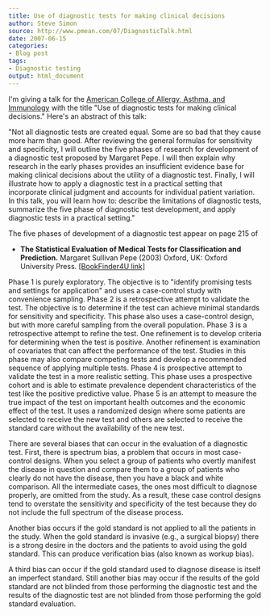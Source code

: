 ```yaml
---
title: Use of diagnostic tests for making clinical decisions
author: Steve Simon
source: http://www.pmean.com/07/DiagnosticTalk.html
date: 2007-06-15
categories:
- Blog post
tags:
- Diagnostic testing
output: html_document
---
```

I'm giving a talk for the [American College of Allergy, Asthma, and
Immunology](http://www.acaai.org/) with the title "Use of diagnostic
tests for making clinical decisions." Here's an abstract of this talk:

"Not all diagnostic tests are created equal. Some are so bad that they
cause more harm than good. After reviewing the general formulas for
sensitivity and specificity, I will outline the five phases of research
for development of a diagnostic test proposed by Margaret Pepe. I will
then explain why research in the early phases provides an insufficient
evidence base for making clinical decisions about the utility of a
diagnostic test. Finally, I will illustrate how to apply a diagnostic
test in a practical setting that incorporate clinical judgment and
accounts for individual patient variation. In this talk, you will learn
how to: describe the limitations of diagnostic tests, summarize the five
phase of diagnostic test development, and apply diagnostic tests in a
practical setting."

The five phases of development of a diagnostic test appear on page 215
of

-   **The Statistical Evaluation of Medical Tests for Classification and
    Prediction.** Margaret Sullivan Pepe (2003) Oxford, UK: Oxford
    University Press. [\[BookFinder4U
    link\]](http://www.bookfinder4u.com/detail/0198509847.html)

Phase 1 is purely exploratory. The objective is to "identify promising
tests and settings for application" and uses a case-control study with
convenience sampling. Phase 2 is a retrospective attempt to validate the
test. The objective is to determine if the test can achieve minimal
standards for sensitivity and specificity. This phase also uses a
case-control design, but with more careful sampling from the overall
population. Phase 3 is a retrospective attempt to refine the test. One
refinement is to develop criteria for determining when the test is
positive. Another refinement is examination of covariates that can
affect the performance of the test. Studies in this phase may also
compare competing tests and develop a recommended sequence of applying
multiple tests. Phase 4 is prospective attempt to validate the test in a
more realistic setting. This phase uses a prospective cohort and is able
to estimate prevalence dependent characteristics of the test like the
positive predictive value. Phase 5 is an attempt to measure the true
impact of the test on important health outcomes and the economic effect
of the test. It uses a randomized design where some patients are
selected to receive the new test and others are selected to receive the
standard care without the availability of the new test.

There are several biases that can occur in the evaluation of a
diagnostic test. First, there is spectrum bias, a problem that occurs in
most case-control designs. When you select a group of patients who
overtly manifest the disease in question and compare them to a group of
patients who clearly do not have the disease, then you have a black and
white comparison. All the intermediate cases, the ones most difficult to
diagnose properly, are omitted from the study. As a result, these case
control designs tend to overstate the sensitivity and specificity of the
test because they do not include the full spectrum of the disease
process.

Another bias occurs if the gold standard is not applied to all the
patients in the study. When the gold standard is invasive (e.g., a
surgical biopsy) there is a strong desire in the doctors and the
patients to avoid using the gold standard. This can produce verification
bias (also known as workup bias).

A third bias can occur if the gold standard used to diagnose disease is
itself an imperfect standard. Still another bias may occur if the
results of the gold standard are not blinded from those performing the
diagnostic test and the results of the diagnostic test are not blinded
from those performing the gold standard evaluation.
